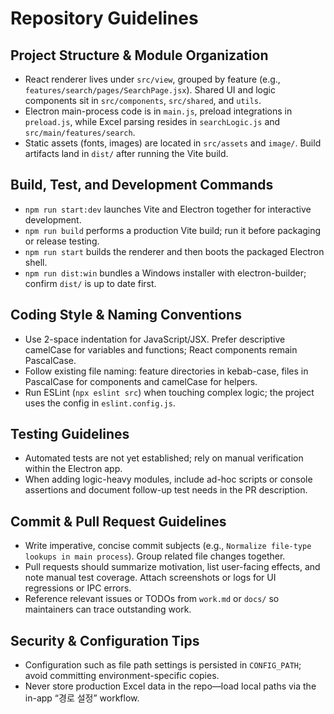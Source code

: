 # Repository Guidelines

## Project Structure & Module Organization
- React renderer lives under `src/view`, grouped by feature (e.g., `features/search/pages/SearchPage.jsx`). Shared UI and logic components sit in `src/components`, `src/shared`, and `utils`.
- Electron main-process code is in `main.js`, preload integrations in `preload.js`, while Excel parsing resides in `searchLogic.js` and `src/main/features/search`.
- Static assets (fonts, images) are located in `src/assets` and `image/`. Build artifacts land in `dist/` after running the Vite build.

## Build, Test, and Development Commands
- `npm run start:dev` launches Vite and Electron together for interactive development.
- `npm run build` performs a production Vite build; run it before packaging or release testing.
- `npm run start` builds the renderer and then boots the packaged Electron shell.
- `npm run dist:win` bundles a Windows installer with electron-builder; confirm `dist/` is up to date first.

## Coding Style & Naming Conventions
- Use 2-space indentation for JavaScript/JSX. Prefer descriptive camelCase for variables and functions; React components remain PascalCase.
- Follow existing file naming: feature directories in kebab-case, files in PascalCase for components and camelCase for helpers.
- Run ESLint (`npx eslint src`) when touching complex logic; the project uses the config in `eslint.config.js`.

## Testing Guidelines
- Automated tests are not yet established; rely on manual verification within the Electron app.
- When adding logic-heavy modules, include ad-hoc scripts or console assertions and document follow-up test needs in the PR description.

## Commit & Pull Request Guidelines
- Write imperative, concise commit subjects (e.g., `Normalize file-type lookups in main process`). Group related file changes together.
- Pull requests should summarize motivation, list user-facing effects, and note manual test coverage. Attach screenshots or logs for UI regressions or IPC errors.
- Reference relevant issues or TODOs from `work.md` or `docs/` so maintainers can trace outstanding work.

## Security & Configuration Tips
- Configuration such as file path settings is persisted in `CONFIG_PATH`; avoid committing environment-specific copies.
- Never store production Excel data in the repo—load local paths via the in-app “경로 설정” workflow.
